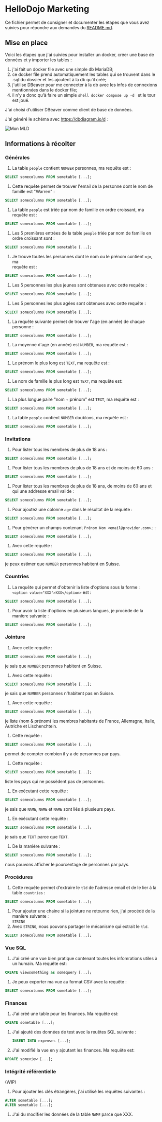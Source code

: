 # HelloDojo Marketing

Ce fichier permet de consigner et documenter les étapes que vous avez suivies
pour répondre aux demandes du [README.md](README.md).

<!-- 
Note: de manière générale vous devez remplacer toutes les requêtes SQL,
les `XXX`, `NUMBER`, `TEXT` ou `NAME`.
-->

## Mise en place

<!-- 
Vous devez expliquer ici quelle solution technique vous avez choisie, comment
il faut procéder pour l'installer, quelles sont les commandes ou les étapes à
suivre pour importer les tables, quel outil vous avez utilisé pour créer le
schéma entité-relation de la base, et toutes autres informations qui pourraient
vous sembler utiles dans le but qu'une autre personne puisse **reproduire** 
votre démarche.
-->

Voici les étapes que j'ai suivies pour installer un docker, créer une base de données
et y importer les tables :
  1. j'ai fait un docker file avec une simple db MariaDB;
  1. ce docker file prend automatiquement les tables qui se trouvent dans le .sql du dossier et les ajoutent à la db qu'il créé;
  1. j'utilise DBeaver pour me connecter à la db avec les infos de connexions mentionnées dans le docker file;
  1. il n'y a donc qu'à faire un simple ```shell docker compose up -d ``` et le tour est joué.

J'ai choisi d'utiliser DBeaver comme client de base de données.

J'ai généré le schéma avec https://dbdiagram.io/d :

![Mon MLD](schema.jpeg "Mon MLD généré avec https://dbdiagram.io/d")

## Informations à récolter

### Générales

1. La table `people` contient `NUMBER` personnes, ma requête est :  
  ```sql
  SELECT somecolumns FROM sometable [...];
  ```
1. Cette requête permet de trouver l'email de la personne dont le nom de
   famille est "Warren" :
  ```sql
  SELECT somecolumns FROM sometable [...];
  ```
1. La table `people` est triée par nom de famille en ordre croissant, ma requête 
   est :  
  ```sql
  SELECT somecolumns FROM sometable [...];
  ```
1. Les 5 premières entrées de la table `people` triée par nom de famille en 
   ordre croissant sont :  
  ```sql
  SELECT somecolumns FROM sometable [...];
  ```
1. Je trouve toutes les personnes dont le nom ou le prénom contient `ojo`, ma  
   requête est :  
  ```sql
  SELECT somecolumns FROM sometable [...];
  ```
1. Les 5 personnes les plus jeunes sont obtenues avec cette requête :  
  ```sql
  SELECT somecolumns FROM sometable [...];
  ```
1. Les 5 personnes les plus agées sont obtenues avec cette requête :  
  ```sql
  SELECT somecolumns FROM sometable [...];
  ```
1. La requête suivante permet de trouver l'age (en année) de chaque personne :  
  ```sql
  SELECT somecolumns FROM sometable [...];
  ```
1. La moyenne d'age (en année) est `NUMBER`, ma requête est :  
  ```sql
  SELECT somecolumns FROM sometable [...];
  ```
1. Le prénom le plus long est `TEXT`, ma requête est :  
  ```sql
  SELECT somecolumns FROM sometable [...];
  ```
1. Le nom de famille le plus long est `TEXT`, ma requête est:  
  ```sql
  SELECT somecolumns FROM sometable [...];
  ```
1. La plus longue paire "nom + prénom" est `TEXT`, ma requête est :  
  ```sql
  SELECT somecolumns FROM sometable [...];
  ```
1. La table `people` contient `NUMBER` doublons, ma requête est :  
  ```sql
  SELECT somecolumns FROM sometable [...];
  ```

### Invitations

1. Pour lister tous les membres de plus de 18 ans :  
  ```sql
  SELECT somecolumns FROM sometable [...];
  ```
1. Pour lister tous les membres de plus de 18 ans et de moins de 60 ans :  
  ```sql
  SELECT somecolumns FROM sometable [...];
  ```
1. Pour lister tous les membres de plus de 18 ans, de moins de 60 ans et qui 
   une addresse email valide :  
  ```sql
  SELECT somecolumns FROM sometable [...];
  ```
1. Pour ajoutez une colonne `age` dans le résultat de la requête :  
  ```sql
  SELECT somecolumns FROM sometable [...];
  ```
1. Pour générer un champs contenant `Prénom Nom <email@provider.com>;` :  
  ```sql
  SELECT somecolumns FROM sometable [...];
  ```
1. Avec cette requête :  
  ```sql
  SELECT somecolumns FROM sometable [...];
  ```  
  je peux estimer que `NUMBER` personnes habitent en Suisse.

### Countries

1. La requête qui permet d'obtenir la liste d'options sous la forme :  
   `<option value="XXX">XXX</option>` est :  
  ```sql
  SELECT somecolumns FROM sometable [...];
  ```
1. Pour avoir la liste d'options en plusieurs langues, je procède de la manière 
   suivante :  
  ```sql
  SELECT somecolumns FROM sometable [...];
  ```

### Jointure

1. Avec cette requête :  
  ```sql
  SELECT somecolumns FROM sometable [...];
  ```    
   je sais que `NUMBER` personnes habitent en Suisse.
1. Avec cette requête :  
  ```sql
  SELECT somecolumns FROM sometable [...];
  ```  
   je sais que `NUMBER` personnes n'habitent pas en Suisse.
1. Avec cette requête :  
  ```sql
  SELECT somecolumns FROM sometable [...];
  ```  
  je liste (nom & prénom) les membres habitants de France, Allemagne, Italie,   Autriche et Lischenchtein.
1. Cette requête :  
  ```sql
  SELECT somecolumns FROM sometable [...];
  ```  
   permet de compter combien il y a de personnes par pays.
1. Cette requête :  
  ```sql
  SELECT somecolumns FROM sometable [...];
  ```  
  liste les pays qui ne possèdent pas de personnes.
1. En exécutant cette requête :  
  ```sql
  SELECT somecolumns FROM sometable [...];
  ```  
   je sais que `NAME`, `NAME` et `NAME` sont liés à plusieurs pays.
1. En exécutant cette requête :  
  ```sql
  SELECT somecolumns FROM sometable [...];
  ```  
  je sais que `TEXT` parce que `TEXT`.
1. De la manière suivante :  
  ```sql
  SELECT somecolumns FROM sometable [...];
  ```  
  nous pouvons afficher le pourcentage de personnes par pays.


### Procédures

1. Cette requête permet d'extraire le `tld` de l'adresse email et de le lier à la table `countries` :  
  ```sql
  SELECT somecolumns FROM sometable [...];
  ```  
1. Pour ajouter une chaine si la jointure ne retourne rien, j'ai procédé de la manière suivante :  
  `STRING`
1. Avec `STRING`, nous pouvons partager le mécanisme qui extrait le `tld`.
  ```sql
  SELECT somecolumns FROM sometable [...];
  ```

### Vue SQL

1. J'ai créé une vue bien pratique contenant toutes les infomrations utiles à un humain. Ma requête est:  
  ```sql
  CREATE viewsomething as somequery [...];
  ```  
1. Je peux exporter ma vue au format CSV avec la requête :
  ```sql
  SELECT somecolumns FROM sometable [...];
  ```

### Finances

1. J'ai créé une table pour les finances. Ma requête est:  
  ```sql
  CREATE sometable [...];
  ```
1. J'ai ajouté des données de test avec la reuêtes SQL suivante :  
   ```sql
   INSERT INTO expenses [...];
   ```
1. J'ai modifié la vue en y ajoutant les finances. Ma requête est:  
  ```sql
  UPDATE someview [...];
  ```

### Intégrité référentielle
(WIP)
1. Pour ajouter les clés étrangères, j'ai utilisé les requêtes suivantes :  
  ```sql
  ALTER sometable [...];
  ALTER sometable [...];
  ```
1. J'ai du modifier les données de la table `NAME` parce que XXX.
